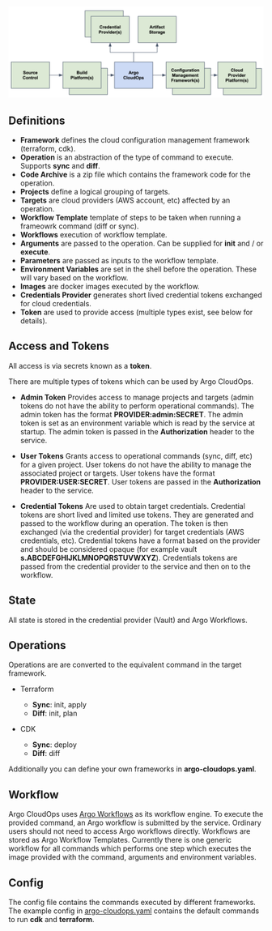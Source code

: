 ![Architecture](./assets/architecure.png)

## Definitions

* **Framework** defines the cloud configuration management framework (terraform, cdk).
* **Operation** is an abstraction of the type of command to execute. Supports **sync** and **diff**.
* **Code Archive** is a zip file which contains the framework code for the operation.
* **Projects** define a logical grouping of targets.
* **Targets** are cloud providers (AWS account, etc) affected by an operation.
* **Workflow Template** template of steps to be taken when running a frameowrk command (diff or sync).
* **Workflows** execution of workflow template.
* **Arguments** are passed to the operation. Can be supplied for **init** and / or **execute**.
* **Parameters** are passed as inputs to the workflow template.
* **Environment Variables** are set in the shell before the operation. These will vary based on the workflow.
* **Images** are docker images executed by the workflow.
* **Credentials Provider** generates short lived credential tokens exchanged for cloud credentials.
* **Token** are used to provide access (multiple types exist, see below for details).

## Access and Tokens

All access is via secrets known as a **token**.

There are multiple types of tokens which can be used by Argo CloudOps.

* **Admin Token** Provides access to manage projects and targets (admin tokens do not have the
ability to perform operational commands).  The admin token has the format **PROVIDER:admin:SECRET**. The admin token is set as an
environment variable which is read by the service at startup. The admin token is passed in the **Authorization** header to the service.

* **User Tokens** Grants access to operational commands (sync, diff, etc) for a given
project. User tokens do not have the ability to manage the associated project or targets. User tokens have the format **PROVIDER:USER:SECRET**. User tokens are passed in the **Authorization** header to
the service.

* **Credential Tokens** Are used to obtain target credentials. Credential tokens are short lived and limited use tokens. They are generated and passed to the workflow during an operation. The token is then exchanged (via the credential provider) for target credentials (AWS credentials, etc). Credential tokens have a format based on the provider and should be considered opaque (for example vault **s.ABCDEFGHIJKLMNOPQRSTUVWXYZ**). Credentials tokens are
passed from the credential provider to the service and then on to the workflow.

## State

All state is stored in the credential provider (Vault) and Argo Workflows.

## Operations

Operations are are converted to the equivalent command in the target framework.

* Terraform
  * **Sync**: init, apply
  * **Diff**: init, plan

* CDK
  * **Sync**: deploy
  * **Diff**: diff

Additionally you can define your own frameworks in **argo-cloudops.yaml**.

## Workflow

Argo CloudOps uses [Argo Workflows](https://argoproj.github.io/argo-workflows/) as its workflow engine. To execute the provided command, an Argo workflow
is submitted by the service. Ordinary users should not need to access Argo workflows directly.  Workflows
are stored as Argo Workflow Templates. Currently there is one generic workflow for all commands which
performs one step which executes the image provided with the command, arguments and environment variables.

## Config

The config file contains the commands executed by different frameworks.  The example config in
[argo-cloudops.yaml](https://github.com/argoproj-labs/argo-cloudops/blob/main/argo-cloudops.yaml) contains the default commands to
run **cdk** and **terraform**.
